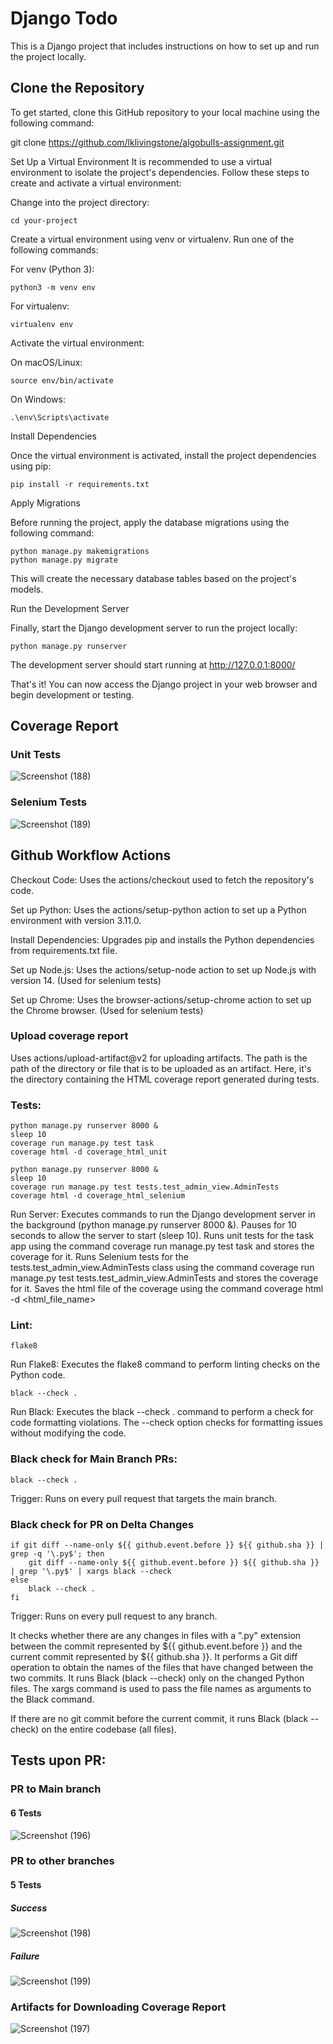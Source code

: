# Django Todo

This is a Django project that includes instructions on how to set up and run the project locally.

## Clone the Repository

To get started, clone this GitHub repository to your local machine using the following command:


git clone https://github.com/lklivingstone/algobulls-assignment.git

Set Up a Virtual Environment
It is recommended to use a virtual environment to isolate the project's dependencies. Follow these steps to create and activate a virtual environment:

Change into the project directory:

```
cd your-project
```

Create a virtual environment using venv or virtualenv. Run one of the following commands:

For venv (Python 3):
```
python3 -m venv env
```
For virtualenv:
```
virtualenv env
```
Activate the virtual environment:

On macOS/Linux:
```
source env/bin/activate
```
On Windows:
```
.\env\Scripts\activate
```
Install Dependencies

Once the virtual environment is activated, install the project dependencies using pip:
```
pip install -r requirements.txt
```
Apply Migrations

Before running the project, apply the database migrations using the following command:
```
python manage.py makemigrations
python manage.py migrate
```
This will create the necessary database tables based on the project's models.

Run the Development Server

Finally, start the Django development server to run the project locally:
```
python manage.py runserver
```
The development server should start running at http://127.0.0.1:8000/

That's it! You can now access the Django project in your web browser and begin development or testing.

## Coverage Report

### Unit Tests
![Screenshot (188)](https://github.com/lklivingstone/algobulls-assignment/assets/74340009/5629049e-e487-4552-8145-74c51c3c6d19)


### Selenium Tests
![Screenshot (189)](https://github.com/lklivingstone/algobulls-assignment/assets/74340009/2772baee-0109-4de0-94eb-103c65bef9a3)


## Github Workflow Actions

Checkout Code:
Uses the actions/checkout used to fetch the repository's code.


Set up Python:
Uses the actions/setup-python action to set up a Python environment with version 3.11.0.


Install Dependencies:
Upgrades pip and installs the Python dependencies from requirements.txt file.


Set up Node.js:
Uses the actions/setup-node action to set up Node.js with version 14. (Used for selenium tests)


Set up Chrome:
Uses the browser-actions/setup-chrome action to set up the Chrome browser.  (Used for selenium tests)


### Upload coverage report
Uses actions/upload-artifact@v2 for uploading artifacts.
The path is the path of the directory or file that is to be uploaded as an artifact. Here, it's the directory containing the HTML coverage report generated during tests.


### Tests:

```
python manage.py runserver 8000 &
sleep 10
coverage run manage.py test task
coverage html -d coverage_html_unit
```


```
python manage.py runserver 8000 &
sleep 10
coverage run manage.py test tests.test_admin_view.AdminTests
coverage html -d coverage_html_selenium
```


Run Server:
Executes commands to run the Django development server in the background (python manage.py runserver 8000 &).
Pauses for 10 seconds to allow the server to start (sleep 10).
Runs unit tests for the task app using the command coverage run manage.py test task and stores the coverage for it.
Runs Selenium tests for the tests.test_admin_view.AdminTests class using the command coverage run manage.py test tests.test_admin_view.AdminTests and stores the coverage for it.
Saves the html file of the coverage using the command coverage html -d <html_file_name>




### Lint:

```
flake8
```
Run Flake8:
Executes the flake8 command to perform linting checks on the Python code.


```
black --check .
```


Run Black:
Executes the black --check . command to perform a check for code formatting violations. The --check option checks for formatting issues without modifying the code.


### Black check for Main Branch PRs:


```
black --check .
```


Trigger: 
Runs on every pull request that targets the main branch.

### Black check for PR on Delta Changes


```
if git diff --name-only ${{ github.event.before }} ${{ github.sha }} | grep -q '\.py$'; then
    git diff --name-only ${{ github.event.before }} ${{ github.sha }} | grep '\.py$' | xargs black --check
else
    black --check .
fi
```


Trigger:
Runs on every pull request to any branch.

It checks whether there are any changes in files with a ".py" extension between the commit represented by ${{ github.event.before }} and the current commit represented by ${{ github.sha }}.
It performs a Git diff operation to obtain the names of the files that have changed between the two commits.
It runs Black (black --check) only on the changed Python files.
The xargs command is used to pass the file names as arguments to the Black command.

If there are no git commit before the current commit, it runs Black (black --check) on the entire codebase (all files).


## Tests upon PR:
### PR to Main branch

#### 6 Tests


![Screenshot (196)](https://github.com/lklivingstone/django-tests/assets/74340009/85367752-e77c-4a6a-b837-8746a50b46da)



### PR to other branches


#### 5 Tests

##### Success

![Screenshot (198)](https://github.com/lklivingstone/django-tests/assets/74340009/5c855102-4df2-4458-aa57-bf5ed41851eb)

##### Failure

![Screenshot (199)](https://github.com/lklivingstone/django-tests/assets/74340009/2970c5da-6cb7-4bf8-89a1-814f8e5a9aac)



### Artifacts for Downloading Coverage Report

![Screenshot (197)](https://github.com/lklivingstone/django-tests/assets/74340009/f843c48d-61a4-4859-8e64-36c77c3116e5)

